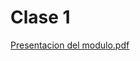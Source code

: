 # Clase 1 

[Presentacion del modulo.pdf](https://github.com/SmoshCH/Itca2/files/14433972/Presentacion.del.modulo.pdf)
